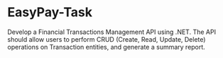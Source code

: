 # EasyPay-Task
Develop a Financial Transactions Management API using .NET. The API should allow users to perform CRUD (Create, Read, Update, Delete) operations on Transaction entities, and generate a summary report.
